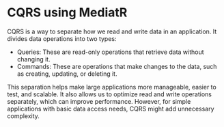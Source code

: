 
# CQRS using MediatR

CQRS is a way to separate how we read and write data in an application. It divides data operations into two types:

* Queries: These are read-only operations that retrieve data without changing it.
* Commands: These are operations that make changes to the data, such as creating, updating, or deleting it.

This separation helps make large applications more manageable, easier to test, and scalable. It also allows us to optimize read and write operations separately, which can improve performance. However, for simple applications with basic data access needs, CQRS might add unnecessary complexity.

